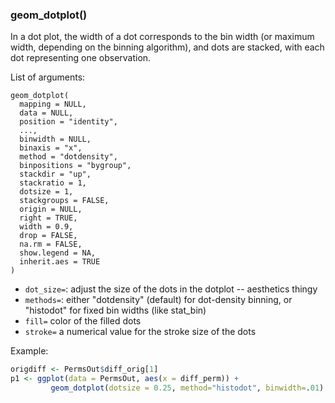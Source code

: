 ### geom_dotplot()

In a dot plot, the width of a dot corresponds to the bin width (or maximum width, depending on the binning algorithm), and dots are stacked, with each dot representing one observation.

List of arguments:

```
geom_dotplot(
  mapping = NULL,
  data = NULL,
  position = "identity",
  ...,
  binwidth = NULL,
  binaxis = "x",
  method = "dotdensity",
  binpositions = "bygroup",
  stackdir = "up",
  stackratio = 1,
  dotsize = 1,
  stackgroups = FALSE,
  origin = NULL,
  right = TRUE,
  width = 0.9,
  drop = FALSE,
  na.rm = FALSE,
  show.legend = NA,
  inherit.aes = TRUE
)
```

* `dot_size=`: adjust the size of the dots in the dotplot -- aesthetics thingy
* `methods=`: either "dotdensity" (default) for dot-density binning, or "histodot" for fixed bin widths (like stat_bin)
* `fill=` color of the filled dots
* `stroke=` a numerical value for the stroke size of the dots

Example:

```R
origdiff <- PermsOut$diff_orig[1]
p1 <- ggplot(data = PermsOut, aes(x = diff_perm)) +
         geom_dotplot(dotsize = 0.25, method="histodot", binwidth=.01) + xlab("Old - New") + geom_vline(xintercept = origdiff, col="Red")

```

